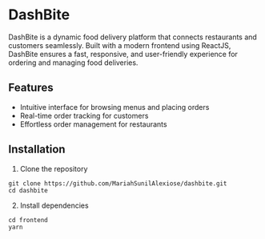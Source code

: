 # DashBite

DashBite is a dynamic food delivery platform that connects restaurants and customers seamlessly. Built with a modern frontend using ReactJS, DashBite ensures a fast, responsive, and user-friendly experience for ordering and managing food deliveries.

## Features

- Intuitive interface for browsing menus and placing orders
- Real-time order tracking for customers
- Effortless order management for restaurants

## Installation

1. Clone the repository

```
git clone https://github.com/MariahSunilAlexiose/dashbite.git
cd dashbite
```

2. Install dependencies

```
cd frontend
yarn
```
